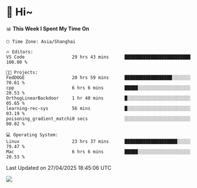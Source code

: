 # 👋 Hi~

<!--START_SECTION:waka-->
📊 **This Week I Spent My Time On** 

```text
🕑︎ Time Zone: Asia/Shanghai

🔥 Editors: 
VS Code                  29 hrs 43 mins      █████████████████████████   100.00 % 

🐱‍💻 Projects: 
FedDOGE                  20 hrs 59 mins      ██████████████████░░░░░░░   70.61 % 
cpp                      6 hrs 6 mins        █████░░░░░░░░░░░░░░░░░░░░   20.53 % 
OrthogLinearBackdoor     1 hr 40 mins        █░░░░░░░░░░░░░░░░░░░░░░░░   05.65 % 
learning-rec-sys         56 mins             █░░░░░░░░░░░░░░░░░░░░░░░░   03.19 % 
poisoning_gradient_matchi0 secs              ░░░░░░░░░░░░░░░░░░░░░░░░░   00.02 % 

💻 Operating System: 
Linux                    23 hrs 37 mins      ████████████████████░░░░░   79.47 % 
Mac                      6 hrs 6 mins        █████░░░░░░░░░░░░░░░░░░░░   20.53 % 
```


 Last Updated on 27/04/2025 18:45:06 UTC
<!--END_SECTION:waka-->

![](https://komarev.com/ghpvc/?username=lvdongyi&label=Profile%20views&color=0e75b6&style=flat)
<!---
lvdongyi/lvdongyi is a ✨ special ✨ repository because its `README.md` (this file) appears on your GitHub profile.
You can click the Preview link to take a look at your changes.
--->

